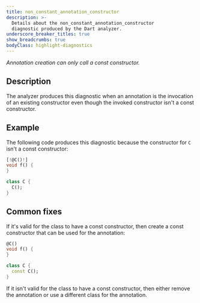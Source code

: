 ```yaml
---
title: non_constant_annotation_constructor
description: >-
  Details about the non_constant_annotation_constructor
  diagnostic produced by the Dart analyzer.
underscore_breaker_titles: true
show_breadcrumbs: true
bodyClass: highlight-diagnostics
---
```


_Annotation creation can only call a const constructor._

## Description

The analyzer produces this diagnostic when an annotation is the invocation
of an existing constructor even though the invoked constructor isn't a
const constructor.

## Example

The following code produces this diagnostic because the constructor for `C`
isn't a const constructor:

```dart
[!@C()!]
void f() {
}

class C {
  C();
}
```

## Common fixes

If it's valid for the class to have a const constructor, then create a
const constructor that can be used for the annotation:

```dart
@C()
void f() {
}

class C {
  const C();
}
```

If it isn't valid for the class to have a const constructor, then either
remove the annotation or use a different class for the annotation.
